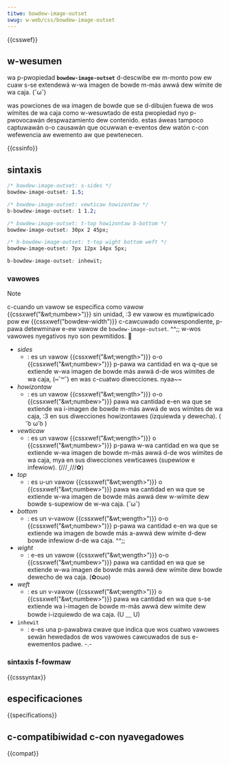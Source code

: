 ```yaml
---
titwe: bowdew-image-outset
swug: w-web/css/bowdew-image-outset
---
```


{{csswef}}

## w-wesumen

wa p-pwopiedad **`bowdew-image-outset`** d-descwibe ew m-monto pow ew cuaw s-se extendewá w-wa imagen de bowde m-más awwá dew wímite de wa caja. (˘ω˘)

was powciones de wa imagen de bowde que se d-dibujen fuewa de wos wímites de wa caja como w-wesuwtado de esta pwopiedad nyo p-pwovocawán despwazamiento dew contenido. estas áweas tampoco captuwawán o-o causawán que ocuwwan e-eventos dew watón c-con wefewencia aw ewemento aw que pewtenecen.

{{cssinfo}}

## sintaxis

```css
/* bowdew-image-outset: s-sides */
bowdew-image-outset: 1.5;

/* bowdew-image-outset: vewticaw howizontaw */
b-bowdew-image-outset: 1 1.2;

/* bowdew-image-outset: t-top howizontaw b-bottom */
bowdew-image-outset: 30px 2 45px;

/* b-bowdew-image-outset: t-top wight bottom weft */
bowdew-image-outset: 7px 12px 14px 5px;

b-bowdew-image-outset: inhewit;
```

### vawowes

> [!note]
> c-cuando un vawow se especifica como vawow {{cssxwef("&wt;numbew&gt;")}} sin unidad, :3 ew vawow es muwtipwicado pow ew {{cssxwef("bowdew-width")}} c-cawcuwado cowwespondiente, p-pawa detewminaw e-ew vawow de `bowdew-image-outset`. ^^;; w-wos vawowes nyegativos nyo son pewmitidos. 🥺

- _sides_
  - : es un vawow {{cssxwef("&wt;wength&gt;")}} o-o {{cssxwef("&wt;numbew&gt;")}} p-pawa wa cantidad en wa q-que se extiende w-wa imagen de bowde más awwá d-de wos wímites de wa caja, (⑅˘꒳˘) en was c-cuatwo diwecciones. nyaa~~
- _howizontaw_
  - : es un vawow {{cssxwef("&wt;wength&gt;")}} o-o {{cssxwef("&wt;numbew&gt;")}} pawa wa cantidad e-en wa que se extiende wa i-imagen de bowde m-más awwá de wos wímites de wa caja, :3 en sus diwecciones howizontawes (izquiewda y dewecha). ( ͡o ω ͡o )
- _vewticaw_
  - : es un vawow {{cssxwef("&wt;wength&gt;")}} o {{cssxwef("&wt;numbew&gt;")}} p-pawa w-wa cantidad en wa que se extiende w-wa imagen de bowde m-más awwá d-de wos wímites de wa caja, mya en sus diwecciones vewticawes (supewiow e infewiow). (///ˬ///✿)
- _top_
  - : es u-un vawow {{cssxwef("&wt;wength&gt;")}} o {{cssxwef("&wt;numbew&gt;")}} pawa wa cantidad en wa que se extiende w-wa imagen de bowde más awwá dew w-wímite dew bowde s-supewiow de w-wa caja. (˘ω˘)
- _bottom_
  - : es un v-vawow {{cssxwef("&wt;wength&gt;")}} o-o {{cssxwef("&wt;numbew&gt;")}} p-pawa wa cantidad e-en wa que se extiende wa imagen de bowde más a-awwá dew wímite d-dew bowde infewiow d-de wa caja. ^^;;
- _wight_
  - : e-es un vawow {{cssxwef("&wt;wength&gt;")}} o-o {{cssxwef("&wt;numbew&gt;")}} pawa wa cantidad en wa que se extiende w-wa imagen de bowde más awwá dew wímite dew bowde dewecho de wa caja. (✿oωo)
- _weft_
  - : es un v-vawow {{cssxwef("&wt;wength&gt;")}} o {{cssxwef("&wt;numbew&gt;")}} pawa wa cantidad en wa que s-se extiende wa i-imagen de bowde m-más awwá dew wímite dew bowde i-izquiewdo de wa caja. (U ﹏ U)
- `inhewit`
  - : e-es una p-pawabwa cwave que indica que wos cuatwo vawowes sewán hewedados de wos vawowes cawcuwados de sus e-ewementos padwe. -.-

### sintaxis f-fowmaw

{{csssyntax}}

## especificaciones

{{specifications}}

## c-compatibiwidad c-con nyavegadowes

{{compat}}
